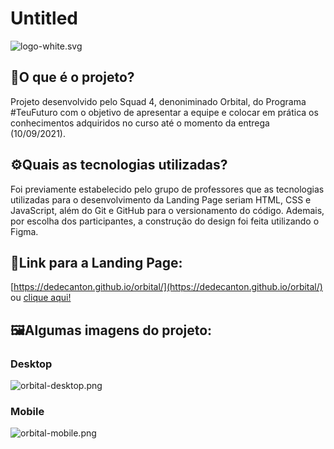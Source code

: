 # Untitled

![logo-white.svg](Untitled%20c404f5111c154cfeb9fadb940b8f43c3/logo-white.svg)

## 🔎O que é o projeto?

Projeto desenvolvido pelo Squad 4, denoniminado Orbital, do Programa #TeuFuturo com o objetivo de apresentar a equipe e colocar em prática os conhecimentos adquiridos no curso até o momento da entrega (10/09/2021). 

## ⚙️Quais as tecnologias utilizadas?

Foi previamente estabelecido pelo grupo de professores que as tecnologias utilizadas para o desenvolvimento da Landing Page seriam HTML, CSS e JavaScript, além do Git e GitHub para o versionamento do código. Ademais, por escolha dos participantes, a construção do design foi feita utilizando o Figma.

## 🔗Link para a Landing Page:

[https://dedecanton.github.io/orbital/](https://dedecanton.github.io/orbital/) ou [clique aqui!](https://dedecanton.github.io/orbital/)

## 🖼️Algumas imagens do projeto:

### Desktop

![orbital-desktop.png](Untitled%20c404f5111c154cfeb9fadb940b8f43c3/orbital-desktop.png)

### Mobile

![orbital-mobile.png](Untitled%20c404f5111c154cfeb9fadb940b8f43c3/orbital-mobile.png)